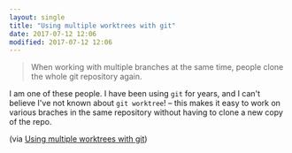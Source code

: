 ```yaml
---
layout: single
title: "Using multiple worktrees with git"
date: 2017-07-12 12:06
modified: 2017-07-12 12:06
---
```


> When working with multiple branches at the same time, people clone the whole
git repository again.

I am one of these people. I have been using `git` for years, and I can't believe
I've not known about `git worktree`! – this makes it easy to work on various
braches in the same repository without having to clone a new copy of the repo.

(via [Using multiple worktrees with git](https://stacktoheap.com/blog/2016/01/19/using-multiple-worktrees-with-git/))
